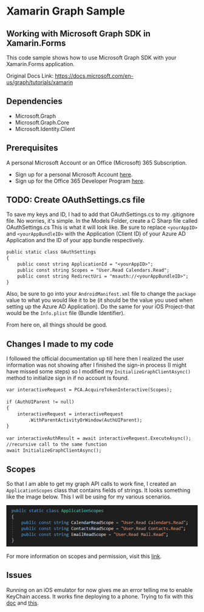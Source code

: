 # Xamarin Graph Sample
## Working with Microsoft Graph SDK in Xamarin.Forms

This code sample shows how to use Microsoft Graph SDK with your Xamarin.Forms application.

Original Docs Link: https://docs.microsoft.com/en-us/graph/tutorials/xamarin

## Dependencies
- Microsoft.Graph
- Microsoft.Graph.Core
- Microsoft.Identity.Client

## Prerequisites
A personal Microsoft Account or an Office (Microsoft) 365 Subscription.

- Sign up for a personal Microsoft Account [here](https://signup.live.com/signup?wa=wsignin1.0&rpsnv=12&ct=1454618383&rver=6.4.6456.0&wp=MBI_SSL_SHARED&wreply=https://mail.live.com/default.aspx&id=64855&cbcxt=mai&bk=1454618383&uiflavor=web&uaid=b213a65b4fdc484382b6622b3ecaa547&mkt=E-US&lc=1033&lic=1).
- Sign up for the Office 365 Developer Program [here](https://developer.microsoft.com/office/dev-program).


## TODO: Create OAuthSettings.cs file
To save my keys and ID, I had to add that OAuthSettings.cs to my .gitignore file.
No worries, it's simple.
In the Models Folder, create a C Sharp file called OAuthSettings.cs
This is what it will look like. Be sure to replace `<yourAppID>` and `<yourAppBundleID>` with the Application (Client ID) of your Azure AD Application and the ID of your app bundle respectively.

    public static class OAuthSettings
    {
        public const string ApplicationId = "<yourAppID>";
        public const string Scopes = "User.Read Calendars.Read";
        public const string RedirectUri = "msauth://<yourAppBundleID>";
    }

Also, be sure to go into your `AndroidManifest.xml` file to change the `package` value to what you would like it to be (it should be the value you used when setting up the Azure AD Application). Do the same for your iOS Project-that would be the `Info.plist` file (Bundle Identifier).

From here on, all things should be good.

## Changes I made to my code

I followed the official documentation up till here then I realized the user information was not showing after I finished the sign-in process (I might have missed some steps) so I modified my `InitializeGraphClientAsync()` method to initialize sign in if no account is found.

    var interactiveRequest = PCA.AcquireTokenInteractive(Scopes);

    if (AuthUIParent != null)
    {
        interactiveRequest = interactiveRequest
            .WithParentActivityOrWindow(AuthUIParent);
    }

    var interactiveAuthResult = await interactiveRequest.ExecuteAsync();
    //recursive call to the same function
    await InitializeGraphClientAsync();

## Scopes
So that I am able to get my graph API calls to work fine, I created an `ApplicationScopes` class that contains fields of strings. It looks something like the image below. This I will be using for my various scenarios.

![Application Scopes](/Images/ApplicationScopes.png)

For more information on scopes and permission, visit this [link](https://docs.microsoft.com/en-us/graph/permissions-reference#mail-permissions).

## Issues
Running on an iOS emulator for now gives me an error telling me to enable KeyChain access. It works fine deploying to a phone.
Trying to fix with this [doc](https://docs.microsoft.com/en-us/azure/active-directory/develop/msal-net-xamarin-ios-considerations) and [this](https://damienaicheh.github.io/azure/xamarin/xamarin.forms/2019/07/01/sign-in-with-microsoft-account-with-xamarin-en.html).

